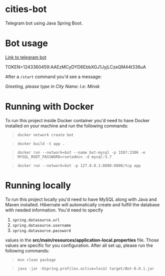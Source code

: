 # cities-bot
Telegram bot using Java Spring Boot.

# Bot usage

[Link to telegram bot](t.me/cities_admin_bot)

TOKEN=1243360459:AAEzMCyDYD6EbbXGJ1JyjLCzeQM44t336uA

After a `/start` command you'd see a message:

*Greeting, please type in City Name: I.e: Minsk*

# Running with Docker

To run this project inside Docker container you'd need to have Docker installed on your machine and run the following commands:

>`docker network create bot`

>`docker build -t app .`

>`docker run --network=bot --name bot-mysql -p 3307:3306 -e MYSQL_ROOT_PASSWORD=rootadmin -d mysql:5.7`

>`docker run --network=bot -p 127.0.0.1:8080:8080/tcp app`

# Running locally

To run this project locally you'd need to have MySQL along with Java and Maven installed. Hibernate will automatically create and fulfill the database with needed information. You'd need to specify 
1. `spring.datasource.url`
2. `spring.datasource.username`
3. `spring.datasource.password` 

values in the **src/main/resources/application-local.properties** file. Those values are specific for you configuration. After all set up, please run the following commands:

>`mvn clean package`

>`java -jar -Dspring.profiles.active=local target/Bot-0.0.1.jar `  

